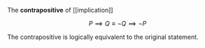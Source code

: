 The **contrapositive** of [[implication]] 


$$
P \implies Q  \equiv \neg Q \implies \neg P
$$


The contrapositive is logically equivalent to the original statement.